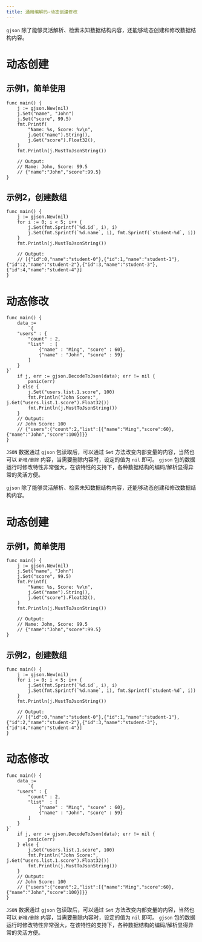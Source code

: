 ```yaml
---
title: 通用编解码-动态创建修改
---
```


`gjson` 除了能够灵活解析、检索未知数据结构内容，还能够动态创建和修改数据结构内容。

# 动态创建

## 示例1，简单使用

```
func main() {
	j := gjson.New(nil)
	j.Set("name", "John")
	j.Set("score", 99.5)
	fmt.Printf(
		"Name: %s, Score: %v\n",
		j.Get("name").String(),
		j.Get("score").Float32(),
	)
	fmt.Println(j.MustToJsonString())

	// Output:
	// Name: John, Score: 99.5
	// {"name":"John","score":99.5}
}
```

## 示例2，创建数组

```
func main() {
	j := gjson.New(nil)
	for i := 0; i < 5; i++ {
		j.Set(fmt.Sprintf(`%d.id`, i), i)
		j.Set(fmt.Sprintf(`%d.name`, i), fmt.Sprintf(`student-%d`, i))
	}
	fmt.Println(j.MustToJsonString())

	// Output:
	// [{"id":0,"name":"student-0"},{"id":1,"name":"student-1"},{"id":2,"name":"student-2"},{"id":3,"name":"student-3"},{"id":4,"name":"student-4"}]
}
```

# 动态修改

```
func main() {
	data :=
		`{
    "users" : {
        "count" : 2,
        "list"  : [
            {"name" : "Ming", "score" : 60},
            {"name" : "John", "score" : 59}
        ]
    }
}`
	if j, err := gjson.DecodeToJson(data); err != nil {
		panic(err)
	} else {
		j.Set("users.list.1.score", 100)
		fmt.Println("John Score:", j.Get("users.list.1.score").Float32())
		fmt.Println(j.MustToJsonString())
	}
	// Output:
	// John Score: 100
	// {"users":{"count":2,"list":[{"name":"Ming","score":60},{"name":"John","score":100}]}}
}
```

`JSON` 数据通过 `gjson` 包读取后，可以通过 `Set` 方法改变内部变量的内容，当然也可以 `新增/删除` 内容，当需要删除内容时，设定的值为 `nil` 即可。 `gjson` 包的数据运行时修改特性非常强大，在该特性的支持下，各种数据结构的编码/解析显得异常的灵活方便。

`gjson` 除了能够灵活解析、检索未知数据结构内容，还能够动态创建和修改数据结构内容。

# 动态创建

## 示例1，简单使用

```
func main() {
	j := gjson.New(nil)
	j.Set("name", "John")
	j.Set("score", 99.5)
	fmt.Printf(
		"Name: %s, Score: %v\n",
		j.Get("name").String(),
		j.Get("score").Float32(),
	)
	fmt.Println(j.MustToJsonString())

	// Output:
	// Name: John, Score: 99.5
	// {"name":"John","score":99.5}
}
```

## 示例2，创建数组

```
func main() {
	j := gjson.New(nil)
	for i := 0; i < 5; i++ {
		j.Set(fmt.Sprintf(`%d.id`, i), i)
		j.Set(fmt.Sprintf(`%d.name`, i), fmt.Sprintf(`student-%d`, i))
	}
	fmt.Println(j.MustToJsonString())

	// Output:
	// [{"id":0,"name":"student-0"},{"id":1,"name":"student-1"},{"id":2,"name":"student-2"},{"id":3,"name":"student-3"},{"id":4,"name":"student-4"}]
}
```

# 动态修改

```
func main() {
	data :=
		`{
    "users" : {
        "count" : 2,
        "list"  : [
            {"name" : "Ming", "score" : 60},
            {"name" : "John", "score" : 59}
        ]
    }
}`
	if j, err := gjson.DecodeToJson(data); err != nil {
		panic(err)
	} else {
		j.Set("users.list.1.score", 100)
		fmt.Println("John Score:", j.Get("users.list.1.score").Float32())
		fmt.Println(j.MustToJsonString())
	}
	// Output:
	// John Score: 100
	// {"users":{"count":2,"list":[{"name":"Ming","score":60},{"name":"John","score":100}]}}
}
```

`JSON` 数据通过 `gjson` 包读取后，可以通过 `Set` 方法改变内部变量的内容，当然也可以 `新增/删除` 内容，当需要删除内容时，设定的值为 `nil` 即可。 `gjson` 包的数据运行时修改特性非常强大，在该特性的支持下，各种数据结构的编码/解析显得异常的灵活方便。